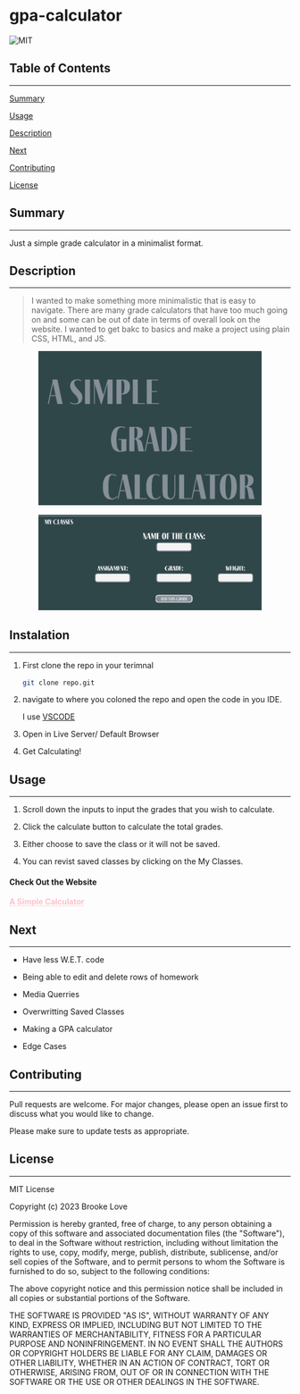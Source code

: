 # gpa-calculator

![MIT](https://img.shields.io/badge/liscence-MIT-ff69b4?style=for-the-badge&logo=appveyor)

## Table of Contents

---------------------

[Summary](#summary)

[Usage](#usage)


[Description](#description)

[Next](#next)

[Contributing](#contributing)

[License](#license)

## Summary

---------------------

Just a simple grade calculator in a minimalist format.

## Description

---------------------

> I wanted to make something more minimalistic that is easy to navigate. There are many grade calculators that have too much going on and some can be out of date in terms of overall look on the website. I wanted to get bakc to basics and make a project using plain CSS, HTML, and JS.

<p align="center">
    <img src="./assets/images/title.png"
     alt="Markdown Monster icon"
     width='400'/>
</p>

<p align="center">
    <img src="./assets/images/input.png"
     alt="Markdown Monster icon"
     width='400'/>
</p>

## Instalation

---------------------

1. First clone the repo in your terimnal

    ``` bash
    git clone repo.git
    ```

2. navigate to where you coloned the repo and open the code in you IDE.

    I use [VSCODE](https://code.visualstudio.com/)

3. Open in Live Server/ Default Browser

4. Get Calculating!

## Usage

---------------------

1. Scroll down the inputs to input the grades that you wish to calculate.

2. Click the calculate button to calculate the total grades.

3. Either choose to save the class or it will not be saved.

4. You can revist saved classes by clicking on the My Classes.

#### Check Out the Website

<p align="center>
    <a href="https://brookelove.github.io/gpa-calculator/" style="color: pink; text-decoration: underline;text-decoration-style: dotted; font-weight: 700">A Simple Calculator</a>
</p>

## Next

---------------------

- Have less W.E.T. code

- Being able to edit and delete rows of homework

- Media Querries

- Overwritting Saved Classes

- Making a GPA calculator

- Edge Cases

## Contributing

---------------------

Pull requests are welcome. For major changes, please open an issue first to discuss what you would like to change.

Please make sure to update tests as appropriate.

## License

---------------------

MIT License

Copyright (c) 2023 Brooke Love

Permission is hereby granted, free of charge, to any person obtaining a copy
of this software and associated documentation files (the "Software"), to deal
in the Software without restriction, including without limitation the rights
to use, copy, modify, merge, publish, distribute, sublicense, and/or sell
copies of the Software, and to permit persons to whom the Software is
furnished to do so, subject to the following conditions:

The above copyright notice and this permission notice shall be included in all
copies or substantial portions of the Software.

THE SOFTWARE IS PROVIDED "AS IS", WITHOUT WARRANTY OF ANY KIND, EXPRESS OR
IMPLIED, INCLUDING BUT NOT LIMITED TO THE WARRANTIES OF MERCHANTABILITY,
FITNESS FOR A PARTICULAR PURPOSE AND NONINFRINGEMENT. IN NO EVENT SHALL THE
AUTHORS OR COPYRIGHT HOLDERS BE LIABLE FOR ANY CLAIM, DAMAGES OR OTHER
LIABILITY, WHETHER IN AN ACTION OF CONTRACT, TORT OR OTHERWISE, ARISING FROM,
OUT OF OR IN CONNECTION WITH THE SOFTWARE OR THE USE OR OTHER DEALINGS IN THE
SOFTWARE.
